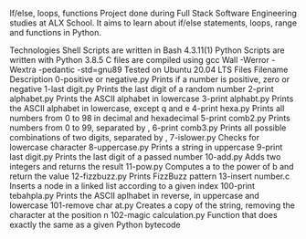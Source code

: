 If/else, loops, functions
Project done during Full Stack Software Engineering studies at ALX School. It aims to learn about if/else statements, loops, range and functions in Python.

Technologies
Shell Scripts are written in Bash 4.3.11(1)
Python Scripts are written with Python 3.8.5
C files are compiled using gcc Wall -Werror -Wextra -pedantic -std=gnu89
Tested on Ubuntu 20.04 LTS
Files
Filename	Description
0-positive or negative.py	Prints if a number is positive, zero or negative
1-last digit.py	Prints the last digit of a random number
2-print alphabet.py	Prints the ASCII alphabet in lowercase
3-print alphabt.py	Prints the ASCII alphabet in lowercase, except q and e
4-print hexa.py	Prints all numbers from 0 to 98 in decimal and hexadecimal
5-print comb2.py	Prints numbers from 0 to 99, separated by ,
6-print comb3.py	Prints all possible combinations of two digits, separated by ,
7-islower.py	Checks for lowercase character
8-uppercase.py	Prints a string in uppercase
9-print last digit.py	Prints the last digit of a passed number
10-add.py	Adds two integers and returns the result
11-pow.py	Computes a to the power of b and return the value
12-fizzbuzz.py	Prints FizzBuzz pattern
13-insert number.c	Inserts a node in a linked list according to a given index
100-print tebahpla.py	Prints the ASCII aplhabet in reverse, in uppercase and lowercase
101-remove char at.py	Creates a copy of the string, removing the character at the position n
102-magic calculation.py	Function that does exactly the same as a given Python bytecode
